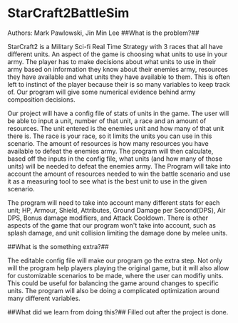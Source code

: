 # StarCraft2BattleSim

Authors: Mark Pawlowski, Jin Min Lee
##What is the problem?##

StarCraft2 is a Military Sci-fi Real Time Strategy with 3 races that all have different units. An aspect of the game is choosing what units to use in your army. The player has to make decisions about what units to use in their army based on information they know about their enemies army, resources they have available and what units they have available to them. This is often left to instinct of the player because their is so many variables to keep track of. Our program will give some numerical evidence behind army composition decisions.

Our project will have a config file of stats of units in the game. The user will be able to input a unit, number of that unit, a race and an amount of resources. The unit entered is the enemies unit and how many of that unit there is. The race is your race, so it limits the units you can use in this scenario. The amount of resources is how many resources you have available to defeat the enemies army. The program will then calculate, based off the inputs in the config file, what units (and how many of those units) will be needed to defeat the enemies army. The Program will take into account the amount of resources needed to win the battle scenario and use it as a measuring tool to see what is the best unit to use in the given scenario.

The program will need to take into account many different stats for each unit; HP, Armour, Shield, Attributes, Ground Damage per Second(DPS), Air DPS, Bonus damage modifiers, and Attack Cooldown. There is other aspects of the game that our program won't take into account, such as splash damage, and unit collision limiting the damage done by melee units.


##What is the something extra?##

The editable config file will make our program go the extra step. Not only will the program help players playing the original game, but it will also allow for customizable scenarios to be made, where the user can modifiy units. This could be useful for balancing the game around changes to specific units. The program will also be doing a complicated optimization around many different variables. 

##What did we learn from doing this?##
Filled out after the project is done.


